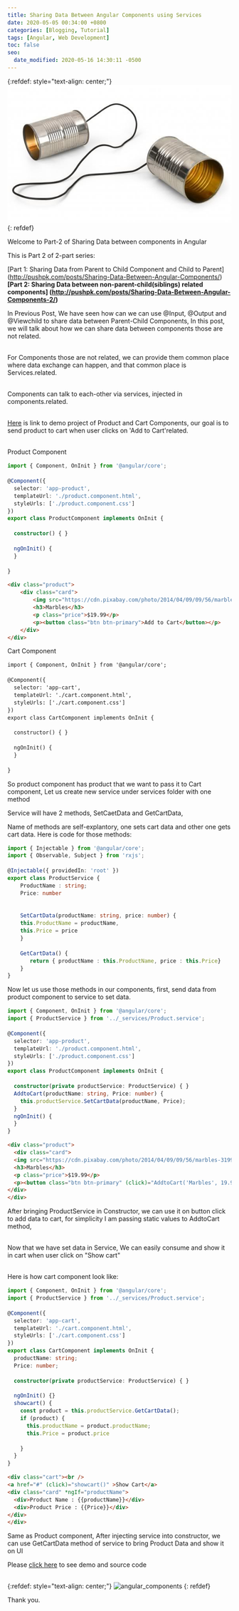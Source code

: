 ```yaml
---
title: Sharing Data Between Angular Components using Services
date: 2020-05-05 00:34:00 +0800
categories: [Blogging, Tutorial]
tags: [Angular, Web Development]
toc: false
seo:
  date_modified: 2020-05-16 14:30:11 -0500
---
```

{:refdef: style="text-align: center;"}
![upload-image](/assets/img/commons/Angular_Components.jpg)
{: refdef}

Welcome to Part-2 of Sharing Data between components in Angular <br> 

This is Part 2 of 2-part series:        <br>


[Part 1: Sharing Data from Parent to Child Component and Child to Parent] (http://pushpk.com/posts/Sharing-Data-Between-Angular-Components/)
**[Part 2: Sharing Data between non-parent-child(siblings) related components] (http://pushpk.com/posts/Sharing-Data-Between-Angular-Components-2/)**    


In Previous Post, We have seen how can we can use @Input, @Output and @Viewchild to share data between Parent-Child Components, In this post, we will talk about how we can share data between components those are not related. <br><br>

For Components those are not related, we can provide them common place where data exchange can happen, and that common place is Services.related. <br><br>

Components can talk to each-other via services, injected in components.related. <br><br>

[Here](https://stackblitz.com/edit/angular-communicating-between-components-using-services) is link to demo project of Product and Cart Components, our goal is to send product to cart when user clicks on 'Add to Cart'related. <br><br>

Product Component

```typescript
import { Component, OnInit } from '@angular/core';

@Component({
  selector: 'app-product',
  templateUrl: './product.component.html',
  styleUrls: ['./product.component.css']
})
export class ProductComponent implements OnInit {

  constructor() { }

  ngOnInit() {
  }

}
```

```html
<div class="product">
	<div class="card">
		<img src="https://cdn.pixabay.com/photo/2014/04/09/09/56/marbles-319938_960_720.jpg" alt="Denim Jeans" style="width:100%">
		<h3>Marbles</h3>
		<p class="price">$19.99</p>
		<p><button class="btn btn-primary">Add to Cart</button></p>
	</div>
</div>
```

Cart Component

```html
import { Component, OnInit } from '@angular/core';

@Component({
  selector: 'app-cart',
  templateUrl: './cart.component.html',
  styleUrls: ['./cart.component.css']
})
export class CartComponent implements OnInit {

  constructor() { }

  ngOnInit() {
  }

}
```

So product component has  product that we want to pass it to Cart component, Let us create new service under services folder with one method

Service will have 2 methods, SetCaetData and GetCartData, 

Name of methods are self-explantory, one sets cart data and other one gets cart data. Here is code for those methods:

```typescript
import { Injectable } from '@angular/core';
import { Observable, Subject } from 'rxjs';

@Injectable({ providedIn: 'root' })
export class ProductService {
    ProductName : string;
    Price: number


    SetCartData(productName: string, price: number) {
    this.ProductName = productName,
    this.Price = price
    }

    GetCartData() {
       return { productName : this.ProductName, price : this.Price}
    }
}
```

Now let us use those methods in our components, first, send data from product component to service to set data.

```typescript
import { Component, OnInit } from '@angular/core';
import { ProductService } from '../_services/Product.service';

@Component({
  selector: 'app-product',
  templateUrl: './product.component.html',
  styleUrls: ['./product.component.css']
})
export class ProductComponent implements OnInit {

  constructor(private productService: ProductService) { }
  AddtoCart(productName: string, Price: number) {
    this.productService.SetCartData(productName, Price);
  }
  ngOnInit() {
  }
}
```

```html
<div class="product">
  <div class="card">
  <img src="https://cdn.pixabay.com/photo/2014/04/09/09/56/marbles-319938_960_720.jpg" alt="Denim Jeans" style="width:100%">
  <h3>Marbles</h3>
  <p class="price">$19.99</p>
  <p><button class="btn btn-primary" (click)="AddtoCart('Marbles', 19.99)">Add to Cart</button></p>
</div>
</div>
```
After bringing ProductService in Constructor, we can use it  on button click to add data to cart, for simplicity I am passing static values to AddtoCart method, <br><br>

Now that we have set data in Service, We can easily consume and show it in cart when user click on "Show cart" <br><br>

Here is how cart component look like: 

```typescript
import { Component, OnInit } from '@angular/core';
import { ProductService } from '../_services/Product.service';

@Component({
  selector: 'app-cart',
  templateUrl: './cart.component.html',
  styleUrls: ['./cart.component.css']
})
export class CartComponent implements OnInit {
  productName: string;
  Price: number;

  constructor(private productService: ProductService) { }

  ngOnInit() {}
  showcart() {
    const product = this.productService.GetCartData();
    if (product) {
      this.productName = product.productName;
      this.Price = product.price

    }
  }
}
```

```html
<div class="cart"><br />
<a href="#" (click)="showcart()" >Show Cart</a>
<div class="card" *ngIf="productName">
  <div>Product Name : {{productName}}</div>
  <div>Product Price : {{Price}}</div>
</div>
</div>
```

Same as Product component, After injecting service into constructor, we can use GetCartData method of service to bring Product Data and show it on UI

Please [click here](https://stackblitz.com/edit/angular-communicating-between-components-using-services) to see demo and source code  <br><br>


{:refdef: style="text-align: center;"}
![angular_components](/assets/img/commons/angular_components.gif)
{: refdef}   


Thank you.